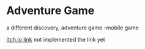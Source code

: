 # Adventure Game
a different discovery, adventure game
-mobile game

[Itch.io link]()
not implemented the link yet
